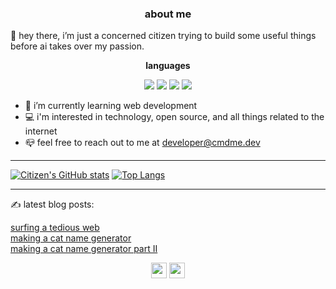 ### <p align="center"><b>about me</b></p>

👋 hey there, i’m just a concerned citizen trying to build some useful things before ai takes over my passion.
  <br />

 <p align="center"> <b>languages</b>

  <br />
  <p>
  </p>

<p align="center">
  <img src="https://img.shields.io/badge/HTML-239120?style=for-the-badge&logo=html5&logoColor=white"/>
  <img src="https://img.shields.io/badge/CSS-239120?&style=for-the-badge&logo=css3&logoColor=white"/>
  <img src="https://img.shields.io/badge/JavaScript-F7DF1E?style=for-the-badge&logo=javascript&logoColor=black"/>
  <img src="https://img.shields.io/badge/Python-14354C?style=for-the-badge&logo=python&logoColor=white"/>
<br />
</p>


- :book: i’m currently learning web development
- :computer: i'm interested in technology, open source, and all things related to the internet
-  :mailbox_closed: feel free to reach out to me at <developer@cmdme.dev>

_ _ _

[![Citizen's GitHub stats](https://github-readme-stats.vercel.app/api?username=citizen00147&show_icons=true&icon_color=7952b3&bg_color=1a1e29&text_color=e1e8eb&title_color=7952b3&border_radius=10)](https://github.com/anuraghazra/github-readme-stats)
[![Top Langs](https://github-readme-stats.vercel.app/api/top-langs/?username=citizen00147&layout=compact&bg_color=1a1e29&text_color=e1e8eb&title_color=7952b3&border_radius=10)](https://github.com/anuraghazra/github-readme-stats)

_ _ _

✍️ latest blog posts:
<p> 
  <a href="https://blog.cmdme.dev/surfing-a-tedious-web">surfing a tedious web</a><br/>
  <a href="https://blog.cmdme.dev/making-a-cat-name-generator">making a cat name generator</a><br/>
  <a href="https://blog.cmdme.dev/making-a-cat-name-generator-part-2">making a cat name generator part II</a>
</p>
<p align="center">
  <a href="https://twitter.com/citizen00147"><img src="https://img.shields.io/badge/twitter-%231DA1F2.svg?&style=for-the-badge&logo=twitter&logoColor=white"    height=25></a> 
  <a href="https://hashnode.com/@citizen00147"><img src="https://img.shields.io/badge/Hashnode-2962FF?style=for-the-badge&logo=hashnode&logoColor=white" height=25></a>
</p>
